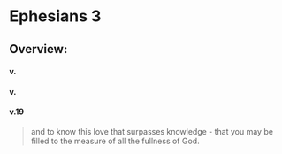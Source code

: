 # Ephesians 3

## Overview:



#### v.
>

#### v.
>

#### v.19
>and to know this love that surpasses knowledge - that you may be filled to the measure of all the fullness of God.



